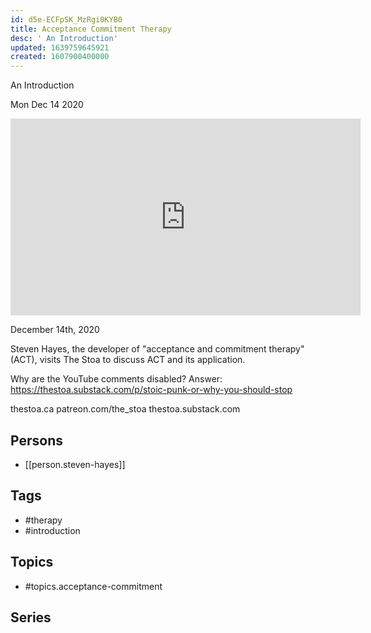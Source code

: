 ```yaml
---
id: d5e-ECFpSK_MzRgi0KYB0
title: Acceptance Commitment Therapy
desc: ' An Introduction'
updated: 1639759645921
created: 1607900400000
---
```



 An Introduction

Mon Dec 14 2020

<iframe width="560" height="315" src="https://www.youtube.com/embed/fc8VZWe4s7s" title="Acceptance Commitment Therapy: An Introduction w/ Steven Hayes" frameborder="0" allow="accelerometer; autoplay; clipboard-write; encrypted-media; gyroscope; picture-in-picture" allowfullscreen ></iframe>

December 14th, 2020

Steven Hayes, the developer of "acceptance and commitment therapy" (ACT), visits The Stoa to discuss ACT and its application.

Why are the YouTube comments disabled? Answer: https://thestoa.substack.com/p/stoic-punk-or-why-you-should-stop

thestoa.ca
patreon.com/the_stoa
thestoa.substack.com

## Persons

- [[person.steven-hayes]]

## Tags

- #therapy
- #introduction

## Topics

- #topics.acceptance-commitment

## Series



